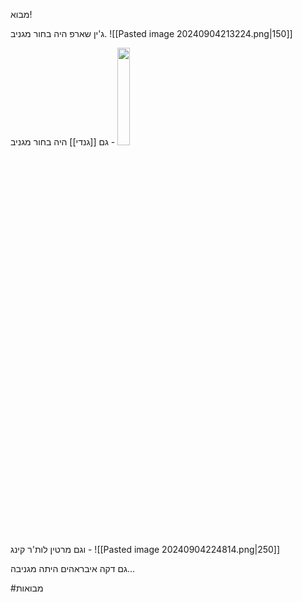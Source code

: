 מבוא!

ג'ין שארפ היה בחור מגניב.
		![[Pasted image 20240904213224.png|150]]

גם [[גנדי]] היה בחור מגניב - 
<img src="https://upload.wikimedia.org/wikipedia/commons/e/e8/Mahatma_Gandhi_photo.jpg?20221002054601" width=20%>

וגם מרטין לות'ר קינג - 
![[Pasted image 20240904224814.png|250]]

גם דקה איבראהים היתה מגניבה...

#מבואות